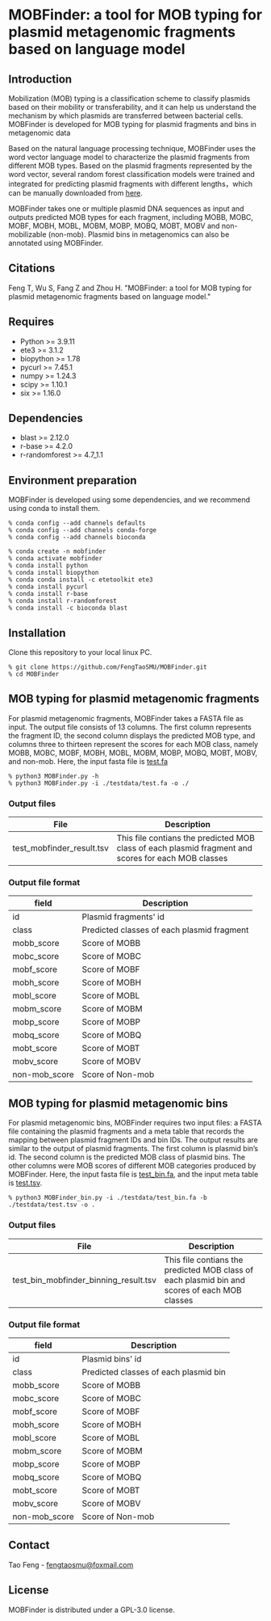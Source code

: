 # MOBFinder: a tool for MOB typing for plasmid metagenomic fragments based on language model

## Introduction
Mobilization (MOB) typing is a classification scheme to classify plasmids based on their mobility or transferability, and it can help us understand the mechanism by which plasmids are transferred between bacterial cells. MOBFinder is developed for MOB typing for plasmid fragments and bins in metagenomic data

Based on the natural language processing technique, MOBFinder uses the word vector language model to characterize the plasmid fragments from different MOB types. Based on the plasmid fragments represented by the word vector, several random forest classification models were trained and integrated for predicting plasmid fragments with different lengths，which can be manually downloaded from [here](https://www.jianguoyun.com/p/DWMTw1oQ5cbbCxjfk44FIAA).

MOBFinder takes one or multiple plasmid DNA sequences as input and outputs predicted MOB types for each fragment, including MOBB, MOBC, MOBF, MOBH, MOBL, MOBM, MOBP, MOBQ, MOBT, MOBV and non-mobilizable (non-mob). Plasmid bins in metagenomics can also be annotated using MOBFinder.

## Citations
Feng T, Wu S, Fang Z and Zhou H. "MOBFinder: a tool for MOB typing for plasmid metagenomic fragments based on language model."

## Requires
+ Python >= 3.9.11
+ ete3 >= 3.1.2
+ biopython >= 1.78
+ pycurl >= 7.45.1
+ numpy >= 1.24.3
+ scipy >= 1.10.1
+ six >= 1.16.0

## Dependencies
+ blast >= 2.12.0
+ r-base >= 4.2.0
+ r-randomforest >= 4.7_1.1

## Environment preparation
MOBFinder is developed using some dependencies, and we recommend using conda to install them.
```
% conda config --add channels defaults
% conda config --add channels conda-forge
% conda config --add channels bioconda

% conda create -n mobfinder
% conda activate mobfinder
% conda install python
% conda install biopython
% conda conda install -c etetoolkit ete3
% conda install pycurl
% conda install r-base
% conda install r-randomforest
% conda install -c bioconda blast
```

## Installation
Clone this repository to your local linux PC.
```
% git clone https://github.com/FengTaoSMU/MOBFinder.git
% cd MOBFinder
```

## MOB typing for plasmid metagenomic fragments
For plasmid metagenomic fragments, MOBFinder takes a FASTA file as input. The output file consists of 13 columns. The first column represents the fragment ID, the second column displays the predicted MOB type, and columns three to thirteen represent the scores for each MOB class, namely MOBB, MOBC, MOBF, MOBH, MOBL, MOBM, MOBP, MOBQ, MOBT, MOBV, and non-mob. Here, the input fasta file is [test.fa](testdata/test.fa) 
```
% python3 MOBFinder.py -h
% python3 MOBFinder.py -i ./testdata/test.fa -o ./
```
### Output files
| File | Description |
| ------------ | ------------ |
| test_mobfinder_result.tsv | This file contians the predicted MOB class of each plasmid fragment and scores for each MOB classes |
### Output file format
| field  | Description |
| --------- |  --------- | 
| id | Plasmid fragments' id |
| class | Predicted classes of each plasmid fragment |
| mobb_score | Score of MOBB |
| mobc_score | Score of MOBC |
| mobf_score | Score of MOBF |
| mobh_score | Score of MOBH |
| mobl_score | Score of MOBL |
| mobm_score | Score of MOBM |
| mobp_score | Score of MOBP |
| mobq_score | Score of MOBQ |
| mobt_score | Score of MOBT |
| mobv_score | Score of MOBV |
| non-mob_score | Score of Non-mob |

## MOB typing for plasmid metagenomic bins
For plasmid metagenomic bins, MOBFinder requires two input files: a FASTA file containing the plasmid fragments and a meta table that records the mapping between plasmid fragment IDs and bin IDs. The output results are similar to the output of plasmid fragments. The first column is plasmid bin’s id. The second column is the predicted MOB class of plasmid bins. The other columns were MOB scores of different MOB categories produced by MOBFinder. Here, the input fasta file is [test_bin.fa](testdata/test_bin.fa), and the input meta table is [test.tsv](testdata/test.tsv). 
```
% python3 MOBFinder_bin.py -i ./testdata/test_bin.fa -b ./testdata/test.tsv -o .
```
### Output files
| File | Description |
| ------------ | ------------ |
| test_bin_mobfinder_binning_result.tsv | This file contians the predicted MOB class of each plasmid bin and scores of each MOB classes |
### Output file format
| field  | Description |
| --------- |  --------- | 
| id | Plasmid bins' id |
| class | Predicted classes of each plasmid bin |
| mobb_score | Score of MOBB |
| mobc_score | Score of MOBC |
| mobf_score | Score of MOBF |
| mobh_score | Score of MOBH |
| mobl_score | Score of MOBL |
| mobm_score | Score of MOBM |
| mobp_score | Score of MOBP |
| mobq_score | Score of MOBQ |
| mobt_score | Score of MOBT |
| mobv_score | Score of MOBV |
| non-mob_score | Score of Non-mob |


## Contact
Tao Feng - fengtaosmu@foxmail.com

## License
MOBFinder is distributed under a GPL-3.0 license.
